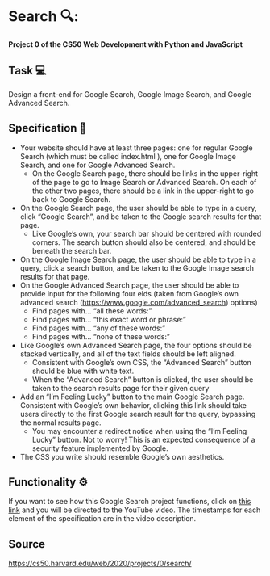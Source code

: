 # Search 🔍:

**Project 0 of the CS50 Web Development with Python and JavaScript**

## Task 💻

Design a front-end for Google Search, Google Image Search, and Google Advanced Search.

## Specification 📝

- Your website should have at least three pages: one for regular Google Search (which must be called index.html ), one for Google Image
Search, and one for Google Advanced Search.
  - On the Google Search page, there should be links in the upper-right of the page to go to Image Search or Advanced Search. On each of the other two pages, there should be a link in the upper-right to go back to Google Search.
- On the Google Search page, the user should be able to type in a query, click “Google Search”, and be taken to the Google search results for that page.
  - Like Google’s own, your search bar should be centered with rounded corners. The search button should also be centered, and should be beneath the search bar.
- On the Google Image Search page, the user should be able to type in a query, click a search button, and be taken to the Google Image search results for that page.
- On the Google Advanced Search page, the user should be able to provide input for the following four elds (taken from Google’s own advanced search (https://www.google.com/advanced_search) options)
  - Find pages with… “all these words:”
  - Find pages with… “this exact word or phrase:”
  - Find pages with… “any of these words:”
  - Find pages with… “none of these words:”
- Like Google’s own Advanced Search page, the four options should be stacked vertically, and all of the text fields should be left aligned.
  - Consistent with Google’s own CSS, the “Advanced Search” button should be blue with white text.
  - When the “Advanced Search” button is clicked, the user should be taken to the search results page for their given query
- Add an “I’m Feeling Lucky” button to the main Google Search page. Consistent with Google’s own behavior, clicking this link should take users directly to the first Google search result for the query, bypassing the normal results page.
  - You may encounter a redirect notice when using the “I’m Feeling Lucky” button. Not to worry! This is an expected consequence of a security feature implemented by Google.
- The CSS you write should resemble Google’s own aesthetics.

## Functionality ⚙️

If you want to see how this Google Search project functions, click on [this link](https://youtu.be/Q261IcPHCW8) and you will be directed to the YouTube video. The timestamps for each element of the specification are in the video description.

## Source

https://cs50.harvard.edu/web/2020/projects/0/search/
